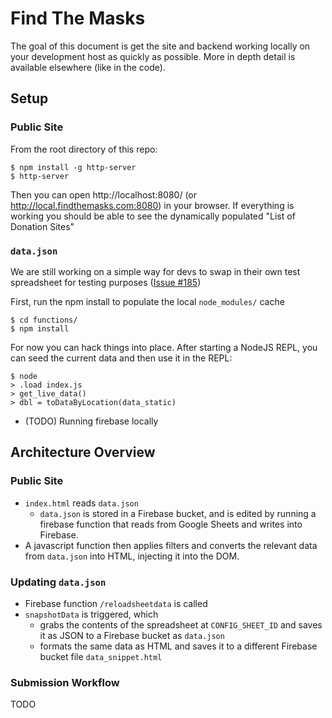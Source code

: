 # Find The Masks

The goal of this document is get the site and backend working locally on your development host as quickly as possible.  More in depth detail is available elsewhere (like in the code).


## Setup


### Public Site

From the root directory of this repo:

```
$ npm install -g http-server
$ http-server
```

Then you can open http://localhost:8080/ (or http://local.findthemasks.com:8080) in your browser.  If everything is working you should be able to see the dynamically populated "List of Donation Sites"

### `data.json`

We are still working on a simple way for devs to swap in their own test spreadsheet for testing purposes ([Issue #185](https://github.com/r-pop/findthemasks/issues/185))

First, run the npm install to populate the local `node_modules/` cache

```
$ cd functions/
$ npm install
```

For now you can hack things into place.  After starting a NodeJS REPL, you can seed the current data and then use it in the REPL:

```
$ node
> .load index.js
> get_live_data()
> dbl = toDataByLocation(data_static)
```

* (TODO) Running firebase locally

## Architecture Overview

### Public Site

* `index.html` reads `data.json`
    * `data.json` is stored in a Firebase bucket, and is edited by running a firebase function that reads from Google Sheets and writes into Firebase.
* A javascript function then applies filters and converts the relevant data from `data.json` into HTML, injecting it into the DOM.

### Updating `data.json`

* Firebase function `/reloadsheetdata` is called
* `snapshotData` is triggered, which
    * grabs the contents of the spreadsheet at `CONFIG_SHEET_ID` and saves it as JSON to a Firebase bucket as `data.json`
    * formats the same data as HTML and saves it to a different Firebase bucket file `data_snippet.html`

### Submission Workflow

TODO
